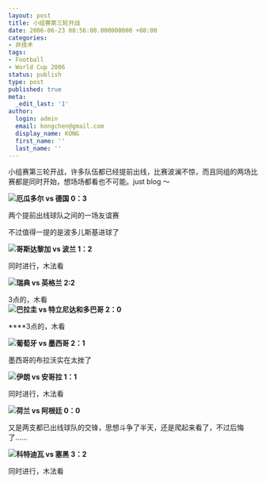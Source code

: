 ```yaml
---
layout: post
title: 小组赛第三轮开战
date: 2006-06-23 08:56:00.000000000 +08:00
categories:
- 非技术
tags:
- Football
- World Cup 2006
status: publish
type: post
published: true
meta:
  _edit_last: '1'
author:
  login: admin
  email: kongchen@gmail.com
  display_name: KONG
  first_name: ''
  last_name: ''
---
```

小组赛第三轮开战，许多队伍都已经提前出线，比赛波澜不惊，而且同组的两场比赛都是同时开始，想场场都看也不可能。just blog ～

**![](assets/soccerball.gif)厄瓜多尔 vs 德国   0：3**

两个提前出线球队之间的一场友谊赛

不过值得一提的是波多儿斯基进球了

**![](assets/soccerball.gif)哥斯达黎加 vs 波兰 1：2**

同时进行，木法看

**![](assets/soccerball.gif)瑞典 vs 英格兰  2:2**

3点的，木看  
**![](assets/soccerball.gif)巴拉圭 vs 特立尼达和多巴哥  2：0**

****3点的，木看

**![](assets/soccerball.gif)葡萄牙 vs 墨西哥 2：1**

墨西哥的布拉沃实在太挫了

**![](assets/soccerball.gif)伊朗 vs 安哥拉  1：1**

同时进行，木法看

**![](assets/soccerball.gif)荷兰 vs 阿根廷 0：0**

又是两支都已出线球队的交锋，思想斗争了半天，还是爬起来看了，不过后悔了......  

**![](assets/soccerball.gif)科特迪瓦 vs 塞黑 3：2**

同时进行，木法看